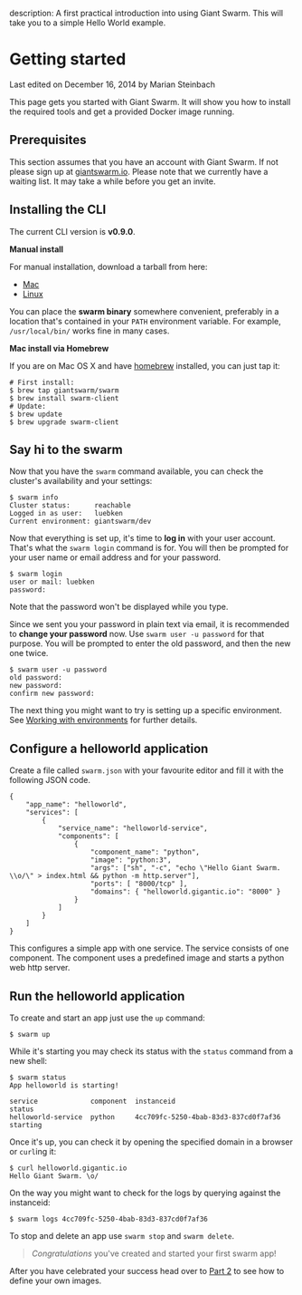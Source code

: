 description: A first practical introduction into using Giant Swarm. This will take you to a simple Hello World example.

# Getting started

<p class="lastmod">Last edited on December 16, 2014 by Marian Steinbach</p>


This page gets you started with Giant Swarm. It will show you how to install the required tools and get a provided Docker image running.

## Prerequisites

This section assumes that you have an account with Giant Swarm. If not please sign up at [giantswarm.io](http://giantswarm.io). Please note that we currently have a waiting list. It may take a while before you get an invite.

## Installing the CLI

The current CLI version is __v0.9.0__.

__Manual install__

For manual installation, download a tarball from here:

  * [Mac](http://downloads.giantswarm.io/swarm/clients/0.9.0/swarm-0.9.0-darwin-amd64.tar.gz)
  * [Linux](http://downloads.giantswarm.io/swarm/clients/0.9.0/swarm-0.9.0-linux-amd64.tar.gz)

You can place the __swarm binary__ somewhere convenient, preferably in a location that's contained in your `PATH` environment variable. For example, `/usr/local/bin/` works fine in many cases.

__Mac install via Homebrew__

If you are on Mac OS X and have [homebrew](http://brew.sh/) installed, you can just tap it:

```
# First install:
$ brew tap giantswarm/swarm
$ brew install swarm-client
# Update:
$ brew update
$ brew upgrade swarm-client
```

## Say hi to the swarm

Now that you have the `swarm` command available, you can check the cluster's availability and your settings:

    $ swarm info
    Cluster status:      reachable
    Logged in as user:   luebken
    Current environment: giantswarm/dev

Now that everything is set up, it's time to __log in__ with your user account. That's what the `swarm login` command is for. You will then be prompted for your user name or email address and for your password.

    $ swarm login
    user or mail: luebken
    password:

Note that the password won't be displayed while you type.

Since we sent you your password in plain text via email, it is recommended to __change your password__ now. Use `swarm user -u password` for that purpose. You will be prompted to enter the old password, and then the new one twice.

    $ swarm user -u password
    old password:
    new password:
    confirm new password:

The next thing you might want to try is setting up a specific environment. See [Working with environments](/reference/env/) for further details.

## Configure a helloworld application

Create a file called `swarm.json` with your favourite editor and fill it with the following JSON code.

    {
        "app_name": "helloworld",
        "services": [
            {
                "service_name": "helloworld-service",
                "components": [
                    {
                        "component_name": "python",
                        "image": "python:3",
                        "args": ["sh", "-c", "echo \"Hello Giant Swarm. \\o/\" > index.html && python -m http.server"],
                        "ports": [ "8000/tcp" ],
                        "domains": { "helloworld.gigantic.io": "8000" }
                    }
                ]
            }
        ]
    }

This configures a simple app with one service. The service consists of one component. The component uses a predefined image and starts a python web http server.

## Run the helloworld application

To create and start an app just use the `up` command:

    $ swarm up

While it's starting you may check its status with the `status` command from a new shell:

    $ swarm status
    App helloworld is starting!

    service             component  instanceid                            status
    helloworld-service  python     4cc709fc-5250-4bab-83d3-837cd0f7af36  starting

Once it's up, you can check it by opening the specified domain in a browser or `curl`ing it:
    
    $ curl helloworld.gigantic.io
    Hello Giant Swarm. \o/

On the way you might want to check for the logs by querying against the instanceid:

    $ swarm logs 4cc709fc-5250-4bab-83d3-837cd0f7af36

To stop and delete an app use `swarm stop` and `swarm delete`.

> *Congratulations* you've created and started your first swarm app!

After you have celebrated your success head over to [Part 2](gettingstarted2.md) to see how to define your own images.
